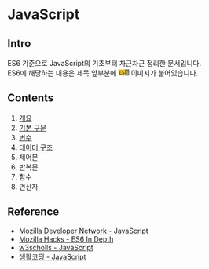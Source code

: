 # JavaScript

## Intro
ES6 기준으로 JavaScript의 기초부터 차근차근 정리한 문서입니다.  
ES6에 해당하는 내용은 제목 앞부분에 <img src="./image/es6.png" height="13" title="ECMAScript6"> 이미지가 붙어있습니다.

## Contents
1. [개요](https://github.com/ryum91/commit/blob/master/JavaScript/contents/01-intro.ko_KR.md)
2. [기본 구문](https://github.com/ryum91/commit/blob/master/JavaScript/contents/02-sentence.ko_KR.md)
3. [변수](https://github.com/ryum91/commit/blob/master/JavaScript/contents/03-variable.ko_KR.md)
4. [데이터 구조](https://github.com/ryum91/commit/blob/master/JavaScript/contents/04-datastructure.ko_KR.md)
5. 제어문
6. 반복문
7. 함수
8. 연산자

## Reference
* [Mozilla Developer Network - JavaScript](https://developer.mozilla.org/ko/docs/Web/JavaScript)
* [Mozilla Hacks - ES6 In Depth](https://developer.mozilla.org/ko/docs/Web/JavaScript)
* [w3scholls - JavaScript](http://www.w3schools.com/js/default.asp)
* [생활코딩 - JavaScript](https://opentutorials.org/course/743)